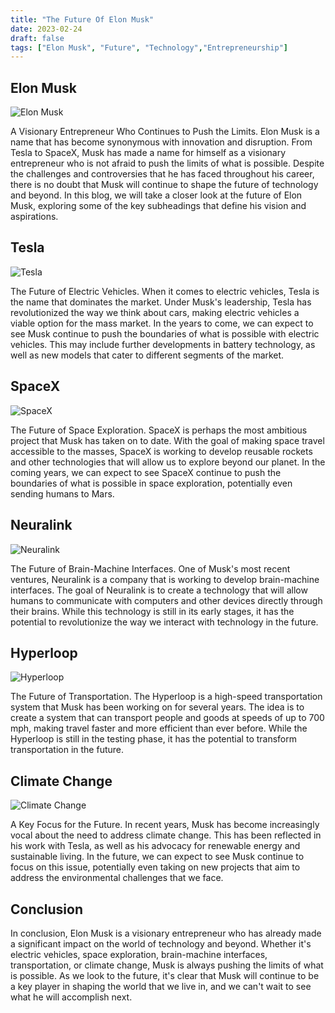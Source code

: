 ```yaml
---
title: "The Future Of Elon Musk"
date: 2023-02-24
draft: false
tags: ["Elon Musk", "Future", "Technology","Entrepreneurship"]
---
```


## Elon Musk
![Elon Musk](https://static.theceomagazine.net/wp-content/uploads/2018/10/15093202/elon-musk.jpg)

A Visionary Entrepreneur Who Continues to Push the Limits. Elon Musk is a name that has become synonymous with innovation and disruption. From Tesla to SpaceX, Musk has made a name for himself as a visionary entrepreneur who is not afraid to push the limits of what is possible. Despite the challenges and controversies that he has faced throughout his career, there is no doubt that Musk will continue to shape the future of technology and beyond. In this blog, we will take a closer look at the future of Elon Musk, exploring some of the key subheadings that define his vision and aspirations.

## Tesla
![Tesla](https://tesla-cdn.thron.com/delivery/public/image/tesla/79cb3d16-8495-4782-acab-dd0158259641/bvlatuR/std/2560x1394/Model-3-Interior-Carousel-2-Slide-1-Desktop-LHD)

The Future of Electric Vehicles. When it comes to electric vehicles, Tesla is the name that dominates the market. Under Musk's leadership, Tesla has revolutionized the way we think about cars, making electric vehicles a viable option for the mass market. In the years to come, we can expect to see Musk continue to push the boundaries of what is possible with electric vehicles. This may include further developments in battery technology, as well as new models that cater to different segments of the market.

## SpaceX
![SpaceX](https://www.spacex.com/static/images/locations/kennedy.jpg)

The Future of Space Exploration. SpaceX is perhaps the most ambitious project that Musk has taken on to date. With the goal of making space travel accessible to the masses, SpaceX is working to develop reusable rockets and other technologies that will allow us to explore beyond our planet. In the coming years, we can expect to see SpaceX continue to push the boundaries of what is possible in space exploration, potentially even sending humans to Mars.

## Neuralink
![Neuralink](https://i.ytimg.com/vi/po1jV3h-m-s/maxresdefault.jpg)

The Future of Brain-Machine Interfaces. One of Musk's most recent ventures, Neuralink is a company that is working to develop brain-machine interfaces. The goal of Neuralink is to create a technology that will allow humans to communicate with computers and other devices directly through their brains. While this technology is still in its early stages, it has the potential to revolutionize the way we interact with technology in the future.

## Hyperloop
![Hyperloop](https://discovery.sndimg.com/content/dam/images/discovery/stock/2019/9/2/0/GettyImages-643507406.jpg.rend.hgtvcom.616.411.suffix/1567421061890.jpeg)

The Future of Transportation. The Hyperloop is a high-speed transportation system that Musk has been working on for several years. The idea is to create a system that can transport people and goods at speeds of up to 700 mph, making travel faster and more efficient than ever before. While the Hyperloop is still in the testing phase, it has the potential to transform transportation in the future.

## Climate Change
![Climate Change](https://pbs.twimg.com/media/DWhpTm7WAAEIHib.jpg)

A Key Focus for the Future. In recent years, Musk has become increasingly vocal about the need to address climate change. This has been reflected in his work with Tesla, as well as his advocacy for renewable energy and sustainable living. In the future, we can expect to see Musk continue to focus on this issue, potentially even taking on new projects that aim to address the environmental challenges that we face.

## Conclusion
In conclusion, Elon Musk is a visionary entrepreneur who has already made a significant impact on the world of technology and beyond. Whether it's electric vehicles, space exploration, brain-machine interfaces, transportation, or climate change, Musk is always pushing the limits of what is possible. As we look to the future, it's clear that Musk will continue to be a key player in shaping the world that we live in, and we can't wait to see what he will accomplish next.